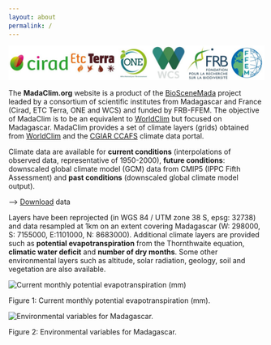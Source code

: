 ```yaml
---
layout: about
permalink: /
---
```


![Partner logos](images/logos/partner_logos.jpg)

The **MadaClim.org** website is a product of the [BioSceneMada](http://bioscenemada.net) project leaded by a consortium of scientific institutes from Madagascar and France (Cirad, ETC Terra, ONE and WCS) and funded by FRB-FFEM. The objective of MadaClim is to be an equivalent to [WorldClim](http://www.worldclim.org) but focused on Madagascar. MadaClim provides a set of climate layers (grids) obtained from [WorldClim](http://www.worldclim.org) and the [CGIAR CCAFS](http://www.ccafs-climate.org/data/) climate data portal.

Climate data are available for **current conditions** (interpolations of observed data, representative of 1950-2000), **future conditions**: downscaled global climate model (GCM) data from CMIP5 (IPPC Fifth Assessment) and **past conditions** (downscaled global climate model output).

--> [Download](download) data

Layers have been reprojected (in WGS 84 / UTM zone 38 S, epsg: 32738) and data resampled at 1km on an extent covering Madagascar (W: 298000, S: 7155000, E:1101000, N: 8683000). Additional climate layers are provided such as **potential evapotranspiration** from the Thornthwaite equation, **climatic water deficit** and **number of dry months**. Some other environmental layers such as altitude, solar radiation, geology, soil and vegetation are also available.

![Current monthly potential evapotranspiration (mm)](climate/pet.png)

Figure 1: Current monthly potential evapotranspiration (mm).
  
![Environmental variables for Madagascar.](environ/environ.png)

Figure 2: Environmental variables for Madagascar.
